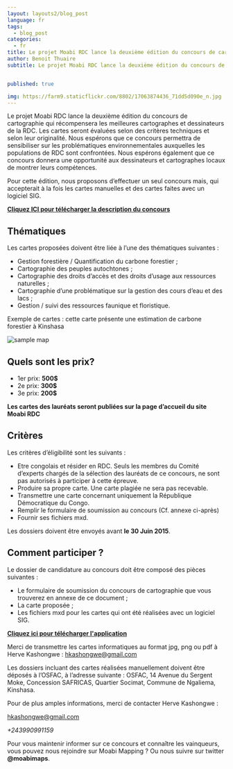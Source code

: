 ```yaml
---
layout: layouts2/blog_post
language: fr
tags:
  - blog_post
categories:
  - fr
title: Le projet Moabi RDC lance la deuxième édition du concours de cartographie 
author: Benoit Thuaire
subtitle: Le projet Moabi RDC lance la deuxième édition du concours de cartographie qui récompensera les meilleures cartographes et dessinateurs de la RDC.  Les cartes seront évaluées selon des critères techniques et selon leur originalité. Nous espérons que ce concours permettra de sensibiliser sur les problématiques environnementales auxquelles les populations de RDC sont confrontées. Nous espérons également que ce concours donnera une opportunité aux dessinateurs et cartographes locaux de montrer leurs compétences.


published: true

img: https://farm9.staticflickr.com/8802/17063874436_71dd5d090e_n.jpg
---
```


Le projet Moabi RDC lance la deuxième édition du concours de cartographie qui récompensera les meilleures cartographes et dessinateurs de la RDC.
Les cartes seront évaluées selon des critères techniques et selon leur originalité. Nous espérons que ce concours permettra de sensibiliser sur les problématiques environnementales auxquelles les populations de RDC sont confrontées. Nous espérons également que ce concours donnera une opportunité aux dessinateurs et cartographes locaux de montrer leurs compétences.

Pour cette édition, nous proposons d’effectuer un seul concours mais, qui accepterait à la fois les cartes manuelles et des cartes faites avec un logiciel SIG. 

**[Cliquez ICI pour télécharger la description du concours](https://docs.google.com/file/d/0B-RQ_kNBOt-5VlItdy0wMFdCV3c/edit)**


## Thématiques 

Les cartes proposées doivent être liée à l’une des thématiques suivantes :

* Gestion forestière  / Quantification du carbone forestier ; 
* Cartographie des peuples autochtones ; 
* Cartographie des droits d’accès et des droits d’usage aux ressources naturelles ; 
* Cartographie d’une problématique sur la gestion des cours d’eau et des lacs ;
* Gestion / suivi des ressources faunique et floristique.

Exemple de cartes : cette carte présente une estimation de carbone forestier à Kinshasa  

![sample map](https://farm8.staticflickr.com/7657/16902321180_ca563a56d7.jpg)

##  Quels sont les prix?

* 1er prix:  **500$**
* 2e prix:   **300$**
* 3e prix:   **200$**

**Les cartes des lauréats seront publiées sur la page d’accueil du site Moabi RDC**


##  Critères 

Les critères d’éligibilité sont les suivants :

* Etre congolais et résider en RDC. Seuls les membres du Comité d’experts chargés de la sélection des lauréats de ce concours, ne sont pas autorisés à participer à cette épreuve.
* Produire sa propre carte. Une carte plagiée ne sera pas recevable. 
* Transmettre une carte concernant uniquement la République Démocratique du Congo.
* Remplir le formulaire de soumission au concours (Cf. annexe ci-après) 
* Fournir ses fichiers mxd.

Les dossiers doivent être envoyés avant **le 30 Juin 2015**.


##  Comment participer ?

Le dossier de candidature au concours doit être composé des pièces suivantes :

* Le formulaire de soumission du concours de cartographie que vous trouverez en annexe de ce document ;
* La carte proposée ;
* Les  fichiers mxd pour les cartes qui ont été réalisées avec un logiciel SIG.

**[Cliquez ici pour télécharger l'application](https://docs.google.com/file/d/0B-RQ_kNBOt-5X2VnZUtCU3RLeHc/edit)**

Merci de transmettre les cartes informatiques au format jpg, png ou pdf à Herve Kashongwe : 
[hkashongwe@gmail.com](mailto:hkashongwe@gmail.com)

Les dossiers incluant des cartes réalisées manuellement doivent être déposés à l’OSFAC, à l’adresse suivante : OSFAC, 14 Avenue du Sergent Moke, Concession SAFRICAS, Quartier Socimat, Commune de Ngaliema, Kinshasa.

Pour de plus amples informations, merci de contacter Herve Kashongwe :

[hkashongwe@gmail.com](mailto:hkashongwe@gmail.com)

*+243990991159*

Pour vous maintenir informer sur ce concours et connaître les vainqueurs, vous pouvez nous rejoindre sur Moabi Mapping ? Ou nous suivre sur twitter **@moabimaps**.
